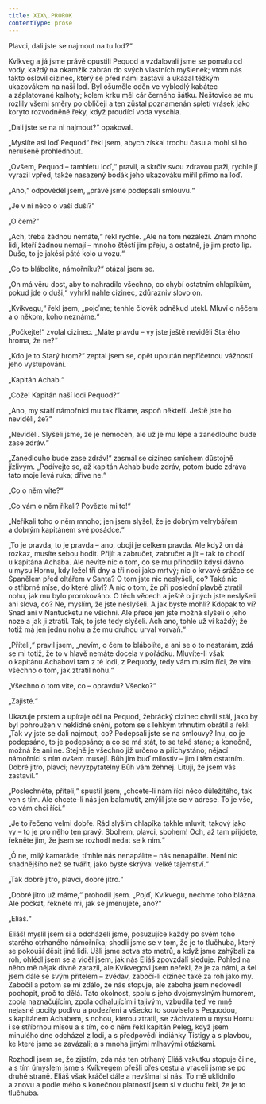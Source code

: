 ```yaml
---
title: XIX\.PROROK
contentType: prose
---
```


Plavci, dali jste se najmout na tu loď?“

Kvíkveg a já jsme právě opustili Pequod a vzdalovali jsme se pomalu od vody, každý na okamžik zabrán do svých vlastních myšlenek; vtom nás takto oslovil cizinec, který se před námi zastavil a ukázal těžkým ukazovákem na naši loď. Byl ošuměle oděn ve vybledlý kabátec a záplatované kalhoty; kolem krku měl cár černého šátku. Neštovice se mu rozlily všemi směry po obličeji a ten zůstal poznamenán spletí vrásek jako koryto rozvodněné řeky, když proudící voda vyschla.

„Dali jste se na ni najmout?“ opakoval.

„Myslíte asi loď Pequod“ řekl jsem, abych získal trochu času a mohl si ho nerušeně prohlédnout.

„Ovšem, Pequod – tamhletu loď,“ pravil, a skrčiv svou zdravou paži, rychle jí vyrazil vpřed, takže nasazený bodák jeho ukazováku mířil přímo na loď.

„Ano,“ odpověděl jsem, „právě jsme podepsali smlouvu.“

„Je v ní něco o vaší duši?“

„O čem?“

„Ach, třeba žádnou nemáte,“ řekl rychle. „Ale na tom nezáleží. Znám mnoho lidí, kteří žádnou nemají – mnoho štěstí jim přeju, a ostatně, je jim proto líp. Duše, to je jakési páté kolo u vozu.“

„Co to blábolíte, námořníku?“ otázal jsem se.

„On má věru dost, aby to nahradilo všechno, co chybí ostatním chlapíkům, pokud jde o duši,“ vyhrkl náhle cizinec, zdůrazniv slovo on.

„Kvíkvegu,“ řekl jsem, „pojďme; tenhle člověk odněkud utekl. Mluví o něčem a o někom, koho neznáme.“

„Počkejte!“ zvolal cizinec. „Máte pravdu – vy jste ještě neviděli Starého hroma, že ne?“

„Kdo je to Starý hrom?“ zeptal jsem se, opět upoután nepříčetnou vážností jeho vystupování.

„Kapitán Achab.“

„Cože! Kapitán naší lodi Pequod?“

„Ano, my staří námořníci mu tak říkáme, aspoň někteří. Ještě jste ho neviděli, že?“

„Neviděli. Slyšeli jsme, že je nemocen, ale už je mu lépe a zanedlouho bude zase zdráv.“

„Zanedlouho bude zase zdráv!“ zasmál se cizinec smíchem důstojně jízlivým. „Podívejte se, až kapitán Achab bude zdráv, potom bude zdráva tato moje levá ruka; dříve ne.“

„Co o něm víte?“

„Co vám o něm říkali? Povězte mi to!“

„Neříkali toho o něm mnoho; jen jsem slyšel, že je dobrým velrybářem a dobrým kapitánem své posádce.“

„To je pravda, to je pravda – ano, obojí je celkem pravda. Ale když on dá rozkaz, musíte sebou hodit. Přijít a zabručet, zabručet a jít – tak to chodí u kapitána Achaba. Ale nevíte nic o tom, co se mu přihodilo kdysi dávno u mysu Hornu, kdy ležel tři dny a tři noci jako mrtvý; nic o krvavé srážce se Španělem před oltářem v Santa? O tom jste nic neslyšeli, co? Také nic o stříbrné míse, do které plivl? A nic o tom, že při poslední plavbě ztratil nohu, jak mu bylo prorokováno. O těch věcech a ještě o jiných jste neslyšeli ani slova, co? Ne, myslím, že jste neslyšeli. A jak byste mohli? Kdopak to ví? Snad ani v Nantucketu ne všichni. Ale přece jen jste možná slyšeli o jeho noze a jak ji ztratil. Tak, to jste tedy slyšeli. Ach ano, tohle už ví každý; že totiž má jen jednu nohu a že mu druhou urval vorvaň.“

„Příteli,“ pravil jsem, „nevím, o čem to blábolíte, a ani se o to nestarám, zdá se mi totiž, že to v hlavě nemáte docela v pořádku. Mluvíte-li však o kapitánu Achabovi tam z té lodi, z Pequody, tedy vám musím říci, že vím všechno o tom, jak ztratil nohu.“

„Všechno o tom víte, co – opravdu? Všecko?“

„Zajisté.“

Ukazuje prstem a upíraje oči na Pequod, žebrácký cizinec chvíli stál, jako by byl pohroužen v neklidné snění, potom se s lehkým trhnutím obrátil a řekl: „Tak vy jste se dali najmout, co? Podepsali jste se na smlouvy? Inu, co je podepsáno, to je podepsáno; a co se má stát, to se také stane; a konečně, možná že ani ne. Stejně je všechno již určeno a přichystáno; nějací námořníci s ním ovšem musejí. Bůh jim buď milostiv – jim i těm ostatním. Dobré jitro, plavci; nevyzpytatelný Bůh vám žehnej. Lituji, že jsem vás zastavil.“

„Poslechněte, příteli,“ spustil jsem, „chcete-li nám říci něco důležitého, tak ven s tím. Ale chcete-li nás jen balamutit, zmýlil jste se v adrese. To je vše, co vám chci říci.“

„Je to řečeno velmi dobře. Rád slyším chlapíka takhle mluvit; takový jako vy – to je pro něho ten pravý. Sbohem, plavci, sbohem! Och, až tam přijdete, řekněte jim, že jsem se rozhodl nedat se k nim.“

„Ó ne, milý kamaráde, tímhle nás nenapálíte – nás nenapálíte. Není nic snadnějšího než se tvářit, jako byste skrýval velké tajemství.“

„Tak dobré jitro, plavci, dobré jitro.“

„Dobré jitro už máme,“ prohodil jsem. „Pojď, Kvíkvegu, nechme toho blázna. Ale počkat, řekněte mi, jak se jmenujete, ano?“

„Eliáš.“

Eliáš! myslil jsem si a odcházeli jsme, posuzujíce každý po svém toho starého otrhaného námořníka; shodli jsme se v tom, že je to tlučhuba, který se pokouší děsit jiné lidi. Ušli jsme sotva sto metrů, a když jsme zahýbali za roh, ohlédl jsem se a viděl jsem, jak nás Eliáš zpovzdálí sleduje. Pohled na něho mě nějak divně zarazil, ale Kvíkvegovi jsem neřekl, že je za námi, a šel jsem dále se svým přítelem – zvědav, zabočí-li cizinec také za roh jako my. Zabočil a potom se mi zdálo, že nás stopuje, ale zaboha jsem nedovedl pochopit, proč to dělá. Tato okolnost, spolu s jeho dvojsmyslným humorem, zpola naznačujícím, zpola odhalujícím i tajivým, vzbudila teď ve mně nejasné pocity podivu a podezření a všecko to souviselo s Pequodou, s kapitánem Achabem, s nohou, kterou ztratil, se záchvatem u mysu Hornu i se stříbrnou mísou a s tím, co o něm řekl kapitán Peleg, když jsem minulého dne odcházel z lodi, a s předpovědí indiánky Tistigy a s plavbou, ke které jsme se zavázali; a s mnoha jinými mlhavými otázkami.

Rozhodl jsem se, že zjistím, zda nás ten otrhaný Eliáš vskutku stopuje či ne, a s tím úmyslem jsme s Kvíkvegem přešli přes cestu a vraceli jsme se po druhé straně. Eliáš však kráčel dále a nevšímal si nás. To mě uklidnilo a znovu a podle mého s konečnou platností jsem si v duchu řekl, že je to tlučhuba.
